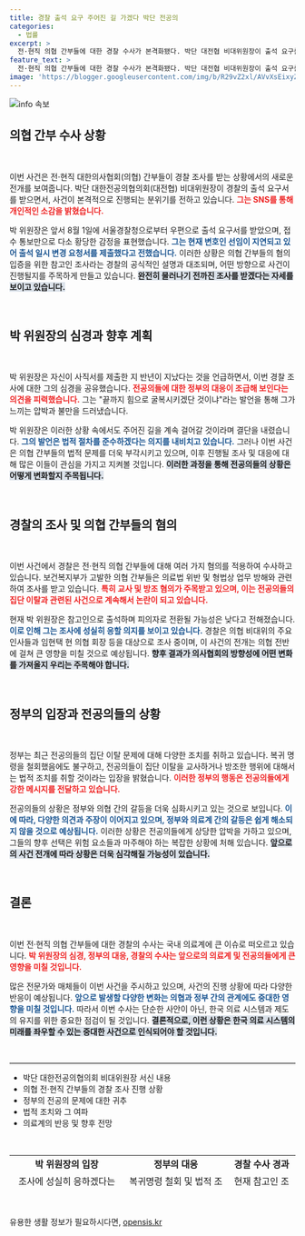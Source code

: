 ```yaml
---
title: 경찰 출석 요구 주어진 길 가겠다 박단 전공의
categories:
  - 법률
excerpt: >
  전·현직 의협 간부들에 대한 경찰 수사가 본격화됐다. 박단 대전협 비대위원장이 출석 요구를 받고 정부의 조급함이 엿보인다. 의대 전공의 집단 이탈 사건과 관련된 의혹은 과연 어떤 결론에 이를지 궁금증이 커지고 있다!
feature_text: >
  전·현직 의협 간부들에 대한 경찰 수사가 본격화됐다. 박단 대전협 비대위원장이 출석 요구를 받고 정부의 조급함이 엿보인다. 의대 전공의 집단 이탈 사건과 관련된 의혹은 과연 어떤 결론에 이를지 궁금증이 커지고 있다!
image: 'https://blogger.googleusercontent.com/img/b/R29vZ2xl/AVvXsEixyZcFfHzMRdzZMjFBmAUKJYCLCGyLL1o632UiGVXcaFdKo_bkvkuCioo0uUKlGfBVcT3P84aROyZIXSBEx3Aw5nCQ3pTgDom1WDC4m8eifvWiAmWEEVb4x6G_l8C0QH225ldMjyaFvpxGEBGNO37VmDTDMHGhJPq73UglMfDca1-0aw/s1600/blogspot.png'
---
```


<p><img src="https://blogger.googleusercontent.com/img/b/R29vZ2xl/AVvXsEixyZcFfHzMRdzZMjFBmAUKJYCLCGyLL1o632UiGVXcaFdKo_bkvkuCioo0uUKlGfBVcT3P84aROyZIXSBEx3Aw5nCQ3pTgDom1WDC4m8eifvWiAmWEEVb4x6G_l8C0QH225ldMjyaFvpxGEBGNO37VmDTDMHGhJPq73UglMfDca1-0aw/s1600/blogspot.png" alt="info 속보" /></p>

<h2 data-ke-size="size26">의협 간부 수사 상황</h2>

<p data-ke-size="size16">&nbsp;</p>

<p>이번 사건은 전·현직 대한의사협회(의협) 간부들이 경찰 조사를 받는 상황에서의 새로운 전개를 보여줍니다. 박단 대한전공의협의회(대전협) 비대위원장이 경찰의 출석 요구서를 받으면서, 사건이 본격적으로 진행되는 분위기를 전하고 있습니다. <b><span style="color: #ee2323;">그는 SNS를 통해 개인적인 소감을 밝혔습니다.</span></b> </p>

<p>박 위원장은 앞서 8월 1일에 서울경찰청으로부터 우편으로 출석 요구서를 받았으며, 접수 통보만으로 다소 황당한 감정을 표현했습니다. <b><span style="color: #1a5490;">그는 현재 변호인 선임이 지연되고 있어 출석 일시 변경 요청서를 제출했다고 전했습니다.</span></b> 이러한 상황은 의협 간부들의 혐의 입증을 위한 참고인 조사라는 경찰의 공식적인 설명과 대조되며, 어떤 방향으로 사건이 진행될지를 주목하게 만들고 있습니다. <b><span style="background-color: #21538527;">완전히 물러나기 전까진 조사를 받겠다는 자세를 보이고 있습니다.</span></b> </p>

<p data-ke-size="size16">&nbsp;</p>

<h2 data-ke-size="size26">박 위원장의 심경과 향후 계획</h2>

<p data-ke-size="size16">&nbsp;</p>

<p>박 위원장은 자신이 사직서를 제출한 지 반년이 지났다는 것을 언급하면서, 이번 경찰 조사에 대한 그의 심경을 공유했습니다. <b><span style="color: #ee2323;">전공의들에 대한 정부의 대응이 조급해 보인다는 의견을 피력했습니다.</span></b> 그는 "끝까지 힘으로 굴복시키겠단 것이냐"라는 발언을 통해 그가 느끼는 압박과 불만을 드러냈습니다.</p>

<p>박 위원장은 이러한 상황 속에서도 주어진 길을 계속 걸어갈 것이라며 결단을 내렸습니다. <b><span style="color: #1a5490;">그의 발언은 법적 절차를 준수하겠다는 의지를 내비치고 있습니다.</span></b> 그러나 이번 사건은 의협 간부들의 법적 문제를 더욱 부각시키고 있으며, 이후 진행될 조사 및 대응에 대해 많은 이들이 관심을 가지고 지켜볼 것입니다. <b><span style="background-color: #21538527;">이러한 과정을 통해 전공의들의 상황은 어떻게 변화할지 주목됩니다.</span></b> </p>

<p data-ke-size="size16">&nbsp;</p>

<h2 data-ke-size="size26">경찰의 조사 및 의협 간부들의 혐의</h2>

<p data-ke-size="size16">&nbsp;</p>

<p>이번 사건에서 경찰은 전·현직 의협 간부들에 대해 여러 가지 혐의를 적용하여 수사하고 있습니다. 보건복지부가 고발한 의협 간부들은 의료법 위반 및 형법상 업무 방해와 관련하여 조사를 받고 있습니다. <b><span style="color: #ee2323;">특히 교사 및 방조 혐의가 주목받고 있으며, 이는 전공의들의 집단 이탈과 관련된 사건으로 계속해서 논란이 되고 있습니다.</span></b> </p>

<p>현재 박 위원장은 참고인으로 출석하며 피의자로 전환될 가능성은 낮다고 전해졌습니다. <b><span style="color: #1a5490;">이로 인해 그는 조사에 성실히 응할 의지를 보이고 있습니다.</span></b> 경찰은 의협 비대위의 주요 인사들과 임현택 현 의협 회장 등을 대상으로 조사 중이며, 이 사건의 전개는 의협 전반에 걸쳐 큰 영향을 미칠 것으로 예상됩니다. <b><span style="background-color: #21538527;">향후 결과가 의사협회의 방향성에 어떤 변화를 가져올지 우리는 주목해야 합니다.</span></b> </p>

<p data-ke-size="size16">&nbsp;</p>

<h2 data-ke-size="size26">정부의 입장과 전공의들의 상황</h2>

<p data-ke-size="size16">&nbsp;</p>

<p>정부는 최근 전공의들의 집단 이탈 문제에 대해 다양한 조치를 취하고 있습니다. 복귀 명령을 철회했음에도 불구하고, 전공의들이 집단 이탈을 교사하거나 방조한 행위에 대해서는 법적 조치를 취할 것이라는 입장을 밝혔습니다. <b><span style="color: #ee2323;">이러한 정부의 행동은 전공의들에게 강한 메시지를 전달하고 있습니다.</span></b> </p>

<p>전공의들의 상황은 정부와 의협 간의 갈등을 더욱 심화시키고 있는 것으로 보입니다. <b><span style="color: #1a5490;">이에 따라, 다양한 의견과 주장이 이어지고 있으며, 정부와 의료계 간의 갈등은 쉽게 해소되지 않을 것으로 예상됩니다.</span></b> 이러한 상황은 전공의들에게 상당한 압박을 가하고 있으며, 그들의 향후 선택은 위험 요소들과 마주해야 하는 복잡한 상황에 처해 있습니다. <b><span style="background-color: #21538527;">앞으로의 사건 전개에 따라 상황은 더욱 심각해질 가능성이 있습니다.</span></b> </p>

<p data-ke-size="size16">&nbsp;</p>

<h2 data-ke-size="size26">결론</h2>

<p data-ke-size="size16">&nbsp;</p>

<p>이번 전·현직 의협 간부들에 대한 경찰의 수사는 국내 의료계에 큰 이슈로 떠오르고 있습니다. <b><span style="color: #ee2323;">박 위원장의 심경, 정부의 대응, 경찰의 수사는 앞으로의 의료계 및 전공의들에게 큰 영향을 미칠 것입니다.</span></b> </p>

<p>많은 전문가와 매체들이 이번 사건을 주시하고 있으며, 사건의 진행 상황에 따라 다양한 반응이 예상됩니다. <b><span style="color: #1a5490;">앞으로 발생할 다양한 변화는 의협과 정부 간의 관계에도 중대한 영향을 미칠 것입니다.</span></b> 따라서 이번 수사는 단순한 사안이 아닌, 한국 의료 시스템과 제도의 유지를 위한 중요한 점검이 될 것입니다. <b><span style="background-color: #21538527;">결론적으로, 이런 상황은 한국 의료 시스템의 미래를 좌우할 수 있는 중대한 사건으로 인식되어야 할 것입니다.</span></b> </p>

<p data-ke-size="size16">&nbsp;</p>

<hr style="height: 1px; border: 0; border-top: 1px solid #ccc;">

<ul>
  <li>박단 대한전공의협의회 비대위원장 서신 내용</li>
  <li>의협 전·현직 간부들의 경찰 조사 진행 상황</li>
  <li>정부의 전공의 문제에 대한 귀추</li>
  <li>법적 조치와 그 여파</li>
  <li>의료계의 반응 및 향후 전망</li>
</ul>

<p data-ke-size="size16">&nbsp;</p>

<table style="height: 60px;">
  <tr>
    <td style="text-align: center; height: 17px;"><b>박 위원장의 입장</b></td>
    <td style="text-align: center; height: 17px;"><b>정부의 대응</b></td>
    <td style="text-align: center; height: 17px;"><b>경찰 수사 경과</b></td>
  </tr>
  <tr>
    <td style="text-align: center; height: 17px;">조사에 성실히 응하겠다는 의지 표명</td>
    <td style="text-align: center; height: 17px;">복귀명령 철회 및 법적 조치 발언</td>
    <td style="text-align: center; height: 17px;">현재 참고인 조사 중</td>
  </tr>
</table>

<p data-ke-size="size16">&nbsp;</p>
유용한 생활 정보가 필요하시다면, <a href="https://opensis.kr" rel="dofollow">opensis.kr</a>


